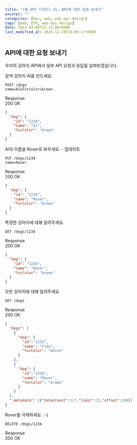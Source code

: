 ```yaml
---
title: "[웹 API 디자인] 15. API에 대한 요청 보내기"
excerpt: ""
categories: [dev, web, web-api-design]
tags: [web, 번역, web-api-design]
date: 2023-03-06T22:15:00+0900
last_modified_at: 2023-12-19T18:08:17+0900
---
```


## API에 대한 요청 보내기

우리의 강아지 API에서 일부 API 요청과 응답을 살펴보겠습니다.

갈색 강아지 Al을 만드세요.

```text
POST /dogs
name=Al&furColor=brown
```

Response  
200 OK
```json
{
  "dog": {
    "id": "1234",
    "name": "Al", 
    "furColor": "brown"
  }
}
```

Al의 이름을 Rover로 바꾸세요. - 업데이트

```text
PUT /dogs/1234
name=Rover
```

Response  
200 OK

```json
{
  "dog": {
    "id": "1234",
    "name": "Rover",
    "furColor": "brown"
  }
}
```

특정한 강아지에 대해 알려주세요.

```text
GET /dogs/1234
```

Response  
200 OK

```json
{
  "dog": {
    "id": "1234",
    "name": "Rover",
    "furColor": "brown"
  }
}
```

모든 강아지에 대해 알려주세요.

```text
GET /dogs
```

Response  
200 OK

```json
{
  "dogs": [
    {
      "dog": {
        "id":"1233", 
        "name": "Fido", 
        "furColor": "white"
      }
    },
    {
      "dog": {
        "id":"1234", 
        "name": "Rover", 
        "furColor": "brown"
      }
    }
  ],
  "_metadata": [{"totalCount":327,"limit":25,"offset":100}]
}
```

Rover를 삭제하세요. :-(

```text
DELETE /dogs/1234
```

Response  
200 OK
